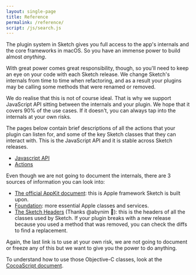 ```yaml
---
layout: single-page
title: Reference
permalink: /reference/
script: /js/search.js
---
```


The plugin system in Sketch gives you full access to the app's internals and the core frameworks in macOS. So you have an immense power to build almost _anything_.

With great power comes great responsibility, though, so you'll need to keep an eye on your code with each Sketch release. We change Sketch's internals from time to time when refactoring, and as a result your plugins may be calling some methods that were renamed or removed.

We do realise that this is not of course ideal. That is why we support JavaScript API sitting between the internals and your plugin. We hope that it covers 90% of the use cases. If it doesn't, you can always tap into the internals at your own risks.

The pages below contain brief descriptions of all the actions that your plugin can listen for, and some of the key Sketch classes that they can interact with. This is the JavaScript API and it is stable across Sketch releases.

* [Javascript API](/reference/api)
* [Actions](/reference/action)

Even though we are not going to document the internals, there are 3 sources of information you can look into:

* [The official AppKit document](https://developer.apple.com/documentation/appkit?language=objc): this is Apple framework Sketch is built upon.
* [Foundation](https://developer.apple.com/documentation/foundation?language=objc): more essential Apple classes and services.
* [The Sketch Headers](https://github.com/abynim/Sketch-Headers) (Thanks @abynim 🙏): this is the headers of all the classes used by Sketch. If your plugin breaks with a new release because you used a method that was removed, you can check the diffs to find a replacement.

Again, the last link is to use at your own risk, we are not going to document or freeze any of this but we want to give you the power to do anything.

To understand how to use those Objective-C classes, look at the [CocoaScript document](/guides/cocoascript/).
